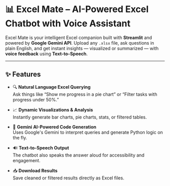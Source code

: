 # 📊 Excel Mate – AI-Powered Excel Chatbot with Voice Assistant

Excel Mate is your intelligent Excel companion built with **Streamlit** and powered by **Google Gemini API**. Upload any `.xlsx` file, ask questions in plain English, and get instant insights — visualized or summarized — with **voice feedback** using **Text-to-Speech**.

---

## ✨ Features

- 🔍 **Natural Language Excel Querying**  
  Ask things like “Show me progress in a pie chart” or “Filter tasks with progress under 50%.”

- 📈 **Dynamic Visualizations & Analysis**  
  Instantly generate bar charts, pie charts, stats, or filtered tables.

- 🧠 **Gemini AI-Powered Code Generation**  
  Uses Google's Gemini to interpret queries and generate Python logic on the fly.

- 🔊 **Text-to-Speech Output**  
  The chatbot also speaks the answer aloud for accessibility and engagement.

- 📥 **Download Results**  
  Save cleaned or filtered results directly as Excel files.

